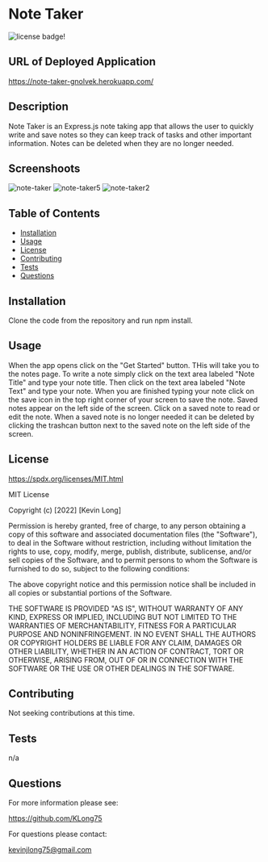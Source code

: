 # Note Taker
![license badge!](https://img.shields.io/badge/license-MIT-blue)

## URL of Deployed Application
https://note-taker-gnolvek.herokuapp.com/

## Description
Note Taker is an Express.js note taking app that allows the user to quickly write and save notes so they can keep track of tasks and other important information. Notes can be deleted when they are no longer needed.

## Screenshoots
![note-taker](https://user-images.githubusercontent.com/98487770/166088857-42be9a20-cf73-4b13-b266-e8dee7d4881f.png)
![note-taker5](https://user-images.githubusercontent.com/98487770/166088871-1b4ce17a-165c-442e-be03-07040a6d542c.png)
![note-taker2](https://user-images.githubusercontent.com/98487770/166088892-ea545c73-3bdc-49e8-a303-5198af407c6c.png)


## Table of Contents
- [Installation](#installation)
- [Usage](#usage)
- [License](#license)
- [Contributing](#contributing)
- [Tests](#tests)
- [Questions](#questions)
    
## Installation
Clone the code from the repository and run npm install.

## Usage
When the app opens click on the "Get Started" button. THis will take you to the notes page. To write a note simply click on the text area labeled "Note Title" and type your note title. Then click on the text area labeled "Note Text" and type your note. When you are finished typing your note click on the save icon in the top right corner of your screen to save the note. Saved notes appear on the left side of the screen. Click on a saved note to read or edit the note. When a saved note is no longer needed it can be deleted by clicking the trashcan button next to the saved note on the left side of the screen.  

## License
https://spdx.org/licenses/MIT.html

MIT License

Copyright (c) [2022] [Kevin Long]
    
Permission is hereby granted, free of charge, to any person obtaining a copy
of this software and associated documentation files (the "Software"), to deal
in the Software without restriction, including without limitation the rights
to use, copy, modify, merge, publish, distribute, sublicense, and/or sell
copies of the Software, and to permit persons to whom the Software is
furnished to do so, subject to the following conditions:
    
The above copyright notice and this permission notice shall be included in all
copies or substantial portions of the Software.
    
THE SOFTWARE IS PROVIDED "AS IS", WITHOUT WARRANTY OF ANY KIND, EXPRESS OR
IMPLIED, INCLUDING BUT NOT LIMITED TO THE WARRANTIES OF MERCHANTABILITY,
FITNESS FOR A PARTICULAR PURPOSE AND NONINFRINGEMENT. IN NO EVENT SHALL THE
AUTHORS OR COPYRIGHT HOLDERS BE LIABLE FOR ANY CLAIM, DAMAGES OR OTHER
LIABILITY, WHETHER IN AN ACTION OF CONTRACT, TORT OR OTHERWISE, ARISING FROM,
OUT OF OR IN CONNECTION WITH THE SOFTWARE OR THE USE OR OTHER DEALINGS IN THE
SOFTWARE.

## Contributing
Not seeking contributions at this time.

## Tests
n/a

## Questions

For more information please see:

https://github.com/KLong75

For questions please contact:

[kevinjlong75@gmail.com](mailto:kevinjlong75@gmail.com)
